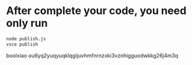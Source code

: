 # After complete your code, you need only run 
``` bash
node publish.js
vsce publish
```

boolxiao
ou6yq2yuqyuqklqgijuvhmfnrnzxki3vznhigguodwkkg26j4m3q
